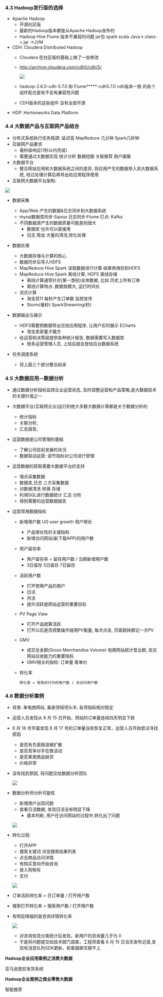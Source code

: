### 4.3 Hadoop发行版的选择

- Apache Hadoop
  - 开源社区版
  - 最新的Hadoop版本都是从Apache Hadoop发布的
  - Hadoop Hive Flume  版本不兼容的问题 jar包  spark scala  Java->.class->.jar ->JVM
- CDH: Cloudera Distributed Hadoop
  - Cloudera 在社区版的基础上做了一些修改

  - http://archive.cloudera.com/cdh5/cdh/5/

    ![](/img/cdh.png)

  - hadoop-2.6.0-cdh-5.7.0 和 Flume*****-cdh5.7.0 cdh版本一致 的各个组件配合是有不会有兼容性问题
  - CDH版本的这些组件 没有全部开源
- HDP: Hortonworks Data Platform

### 4.4 大数据产品与互联网产品结合

- 分布式系统执行任务瓶颈: 延迟高 MapReduce 几分钟 Spark几秒钟
- 互联网产品要求
  - 毫秒级响应(1秒以内完成)
  - 需要通过大数据实现 统计分析 数据挖掘 关联推荐 用户画像
- 大数据平台
  - 整合网站应用和大数据系统之间的差异, 将应用产生的数据导入到大数据系统, 经过处理计算后再导出给应用程序使用
- 互联网大数据平台架构:

![](/img/bigdata_arcit.png)

- 数据采集
  - App/Web 产生的数据&日志同步到大数据系统
  - mysql数据库同步:Sqoop  日志同步:Flume 打点: Kafka
  - 不同数据源产生的数据质量可能差别很大
    - 数据库 也许可以直接用
    - 日志 爬虫 大量的清洗,转化处理 
- 数据处理
  - 大数据存储与计算的核心
  - 数据同步后导入HDFS
  - MapReduce Hive Spark 读取数据进行计算 结果再保存到HDFS
  - MapReduce Hive Spark 离线计算, HDFS 离线存储
    - 离线计算通常针对(某一类别)全体数据, 比如 历史上所有订单
    - 离线计算特点: 数据规模大, 运行时间长
  - 流式计算
    - 淘宝双11 每秒产生订单数 监控宣传
    - Storm(毫秒) SparkStreaming(秒)

- 数据输出与展示
  - HDFS需要把数据导出交给应用程序, 让用户实时展示  ECharts
    - 淘宝卖家量子魔方
  - 给运营和决策层提供各种统计报告, 数据需要写入数据库
    - 很多运营管理人员, 上班后就会登陆后台数据系统
- 任务调度系统
  - 将上面三个部分整合起来

### 4.5 大数据应用--数据分析

- 通过数据分析指标监控企业运营状态, 及时调整运营和产品策略,是大数据技术的关键价值之一

- 大数据平台(互联网企业)运行的绝大多数大数据计算都是关于数据分析的

  - 统计指标
  - 关联分析,
  - 汇总报告,

- 运营数据是公司管理的基础

  - 了解公司目前发展的状况
  - 数据驱动运营: 调节指标对公司进行管理

- 运营数据的获取需要大数据平台的支持

  - 埋点采集数据
  - 数据库,日志 三方采集数据
  - 对数据清洗 转换 存储 
  - 利用SQL进行数据统计 汇总 分析
  - 得到需要的运营数据报告

- 运营常用数据指标

  - 新增用户数  UG  user growth 用户增长

    - 产品增长性的关键指标
    - 新增访问网站(新下载APP)的用户数

  - 用户留存率

    - 用户留存率 = 留存用户数 / 当期新增用户数
    - 3日留存  5日留存 7日留存

  - 活跃用户数

    - 打开使用产品的用户
    - 日活
    - 月活
    - 提升活跃是网站运营的重要目标

  - PV Page View

    - 打开产品就算活跃
    - 打开以后是否频繁操作就用PV衡量, 每次点击, 页面跳转都记一次PV

  - GMV

    - 成交总金额(Gross Merchandise Volume) 电商网站统计营业额, 反应网站应收能力的重要指标
    - GMV相关的指标: 订单量 客单价

  - 转化率

    ```shell
    转化率 = 有购买行为的用户数 / 总访问用户数
    ```


### 4.6 数据分析案例

- 背景: 某电商网站, 垂直领域领头羊, 各项指标相对稳定

- 运营人员发现从 8 月 15 日开始，网站的订单量连续四天明显下跌

- 8 月 18 号早晨发现 8 月 17 号的订单量没有恢复正常，运营人员开始尝试寻找原因
  - 是否有负面报道被扩散
  - 是否竞争对手在做活动
  - 是否某类商品缺货
  - 价格异常

- 没有找到原因, 将问题交给数据分析团队

  ![](/img/case1.png)

- 数据分析师分析可能性

  - 新增用户出现问题
  - 查看日活数据, 发现日活没有明显下降
    - 基本判断, 用户在访问网站的过程中,转化出了问题

  ![](/img/case2.png)

- 转化过程:

  - 打开APP
  - 搜索关键词 浏览搜索结果列表
  - 点击商品访问详情
  - 有购买意向开始咨询
  - 放入购物车
  - 支付

  ![](/img/case3.png)

- 订单活跃转化率 = 日订单量 / 打开用户数

- 搜索打开转化率 = 搜索用户数 / 打开用户数

- 有明显降幅的是咨询详情转化率

  ![](/img/case4.png)

  - 对咨询信息分类统计后发现，新用户的咨询量几乎为 0
  - 于是将问题提交给技术部门调查，工程师查看 8 月 15 日当天发布记录,发现有消息队列SDK更新，和客服聊天聊不上


**Hadoop企业应用案例之消费大数据**

亚马逊提前发货系统

**Hadoop企业案例之商业零售大数据**

智能推荐

